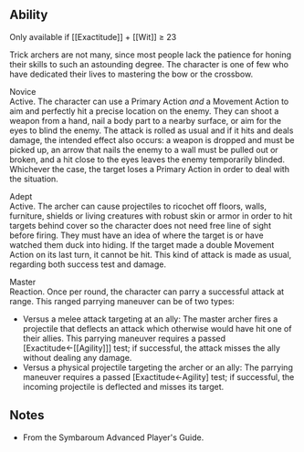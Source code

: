 ## Ability
Only available if [[Exactitude]] + [[Wit]] ≥ 23

Trick archers are not many, since most people lack the patience for honing their skills to such an astounding degree. The character is one of few who have dedicated their lives to mastering the bow or the crossbow.

Novice<br>Active. The character can use a Primary Action *and* a Movement Action to aim and perfectly hit a precise location on the enemy. They can shoot a weapon from a hand, nail a body part to a nearby surface, or aim for the eyes to blind the enemy. The attack is rolled as usual and if it hits and deals damage, the intended effect also occurs: a weapon is dropped and must be picked up, an arrow that nails the enemy to a wall must be pulled out or broken, and a hit close to the eyes leaves the enemy temporarily blinded. Whichever the case, the target loses a Primary Action in order to deal with the situation.

Adept<br>Active. The archer can cause projectiles to ricochet off floors, walls, furniture, shields or living creatures with robust skin or armor in order to hit targets behind cover so the character does not need free line of sight before firing. They must have an idea of where the target is or have watched them duck into hiding. If the target made a double Movement Action on its last turn, it cannot be hit. This kind of attack is made as usual, regarding both success test and damage.

Master<br>Reaction. Once per round, the character can parry a successful attack at range. This ranged parrying maneuver can be of two types:
* Versus a melee attack targeting at an ally: The master archer fires a projectile that deflects an attack which otherwise would have hit one of their allies. This parrying maneuver requires a passed \[Exactitude←[[Agility]]\] test; if successful, the attack misses the ally without dealing any damage.
* Versus a physical projectile targeting the archer or an ally: The parrying maneuver requires a passed \[Exactitude←Agility\] test; if successful, the incoming projectile is deflected and misses its target.
## Notes
* From the Symbaroum Advanced Player's Guide.